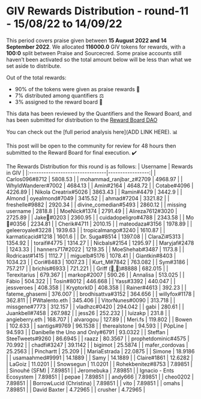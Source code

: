 
# GIV Rewards Distribution - round-11  - 15/08/22 to 14/09/22
This period covers praise given between **15 August 2022 and 14 September 2022**. We allocated **116000.0** GIV tokens for rewards, with a **100:0** split between Praise and Sourcecred. Some praise accounts still haven’t been activated so the total amount below will be less than what we set aside to distribute.

Out of the total rewards:

* 90% of the tokens were given as praise rewards :pray:
* 7% distributed among quantifiers :balance_scale:
* 3% assigned to the reward board :memo:

This data has been reviewed by the Quantifiers and the Reward Board, and has been submitted for distribution to the [Reward Board DAO](https://xdai.aragon.blossom.software/#/rewardboardtec/)


You can check out the [full period analysis here](ADD LINK HERE). :bar_chart:

This post will be open to the community for review for 48 hours then submitted to the Reward Board for final execution. :heavy_check_mark:

The Rewards Distribution for this round is as follows:
| Username                        |   Rewards in GIV |
|:--------------------------------|-----------------:|
| Carlos096#8712                  |       5808.53    |
| mohammad_ranjbar_z#2709         |       4968.97    |
| WhyldWanderer#7002              |       4684.13    |
| Amin#2164                       |       4648.72    |
| Cotabe#4096                     |       4226.89    |
| Nikola Creatrix#5026            |       3863.43    |
| Ramin#4479                      |       3442.9     |
| Almond | oyealmond#7049         |       3415.52    |
| ahmad#7204                      |       3321.82    |
| freshelle#9882                  |       2920.34    |
| divine_comedian#5493            |       2860.12    |
| missing username                |       2818.8     |
| MoeNick#1374                    |       2791.49    |
| Alireza7612#3020                |       2725.89    |
| Jake🐍#0203                     |       2360.95    |
| cuidadopeligro#4788             |       2343.58    |
| Mo 🤖#0356                      |       2234.81    |
| Cherik#4711                     |       2010.15    |
| mateodaza#3156                  |       1978.89    |
| geleeroyale#3228                |       1939.63    |
| tropicalmango#3240              |       1610.87    |
| karmaticacid#1218               |       1601.6     |
| Dr. Suga#8514                   |       1397.08    |
| ClaraZi#5313                    |       1354.92    |
| toraif#4775                     |       1314.27    |
| Nicbals#2154                    |       1295.97    |
| Maryjaf#2478                    |       1243.33    |
| hanners717#2022                 |       1219.35    |
| MoeShehab#3487                  |       1173.8     |
| Rodricast#1415                  |       1112.7     |
| miguelb#5176                    |       1078.41    |
| Giantkin#8403                   |       1034.23    |
| Cori#8483                       |       1007.23    |
| Kurt_M#7842                     |        763.082   |
| Sym#3186                        |        757.217   |
| brichis#6933                    |        721.221   |
| Griff (💜,💜)#8888              |        682.015   |
| Terexitarius                    |        679.367   |
| markop#2007                     |        590.26    |
| Annalisa                        |        513.025   |
| Fábio                           |        504.322   |
| Tosin#8012                      |        446.668   |
| Yass#3392                       |        440.047   |
| jessveroes                      |        408.358   |
| KryptorkID                      |        408.358   |
| Rainer#4613                     |        392.23    |
| fateme_ghasemi                  |        376.007   |
| brodhisattva#3152               |        364.656   |
| willyfox#1178                   |        362.811   |
| PWtalento.eth                   |        345.406   |
| VitorNunes#0090                 |        313.718   |
| missgene#7773                   |        312.157   |
| vladhzc#0420                    |        294.042   |
| gabi                            |        280.61    |
| Juankbell#7458                  |        267.982   |
| jess26                          |        252.232   |
| luizakp                         |        231.8     |
| angieberry.eth                  |        168.707   |
| alvarogou                       |        127.89    |
| Meri.fs                         |        119.802   |
| Bowen                           |        102.633   |
| santigs#9769                    |         96.1538  |
| therealstone                    |         94.593   |
| PôpLine                         |         94.593   |
| Danibelle the Uno and Only#6791 |         93.0322  |
| Steffan | SteeTweets#9260       |         86.6945  |
| raazz                           |         80.3567  |
| prophetdominic#4575             |         70.992   |
| chadfi#3247                     |         39.1142  |
| bigimot                         |         25.5874  |
| mafer_cordovas                  |         25.2563  |
| Pinchartt                       |         25.209   |
| MariaEstrada                    |         22.0875  |
| Simone                          |         18.9186  |
| usamaahmed#9991                 |         14.1889  |
| Samy                            |         14.1889  |
| Claire#1861                     |         12.6282  |
| LaGoiz                          |         11.0201  |
| Snowsegun                       |         11.0201  |
| Rohekbenitez#8753               |          7.89851 |
| Sinouhé (SFM)                   |          7.89851 |
| Jeromebuka                      |          7.89851 |
| Ignacio - Ents Ecosystem        |          7.89851 |
| pepae                           |          7.89851 |
| andy666                         |          7.89851 |
| cheo0202                        |          7.89851 |
| BorrowLucid (Christina)         |          7.89851 |
| vito                            |          7.89851 |
| omahs                           |          7.89851 |
| David Baxter                    |          4.72965 |
| crusher                         |          4.72965 |